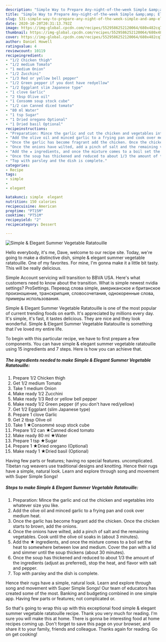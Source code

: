 ```yaml
---
description: "Simple Way to Prepare Any-night-of-the-week Simple &amp;amp; Elegant Summer Vegetable Ratatouille"
title: "Simple Way to Prepare Any-night-of-the-week Simple &amp;amp; Elegant Summer Vegetable Ratatouille"
slug: 531-simple-way-to-prepare-any-night-of-the-week-simple-and-amp-elegant-summer-vegetable-ratatouille
date: 2020-10-20T20:31:13.792Z
image: https://img-global.cpcdn.com/recipes/5529586252120064/680x482cq70/simple-elegant-summer-vegetable-ratatouille-recipe-main-photo.jpg
thumbnail: https://img-global.cpcdn.com/recipes/5529586252120064/680x482cq70/simple-elegant-summer-vegetable-ratatouille-recipe-main-photo.jpg
cover: https://img-global.cpcdn.com/recipes/5529586252120064/680x482cq70/simple-elegant-summer-vegetable-ratatouille-recipe-main-photo.jpg
author: Daniel Howell
ratingvalue: 4
reviewcount: 10119
recipeingredient:
- "1/2 Chicken thigh"
- "1/2 medium Tomato"
- "1 medium Onion"
- "1/2 Zucchini"
- "1/3 Red or yellow bell pepper"
- "1/2 Green pepper if you dont have redyellow"
- "1/2 Eggplant slim Japanese type"
- "1 clove Garlic"
- "2 tbsp Olive oil"
- "1 Consomm soup stock cube"
- "1/2 can Canned diced tomato"
- "80 ml Water"
- "1 tsp Sugar"
- "1 Dried oregano Optional"
- "1 Dried basil Optional"
recipeinstructions:
- "Preparation: Mince the garlic and cut the chicken and vegetables into whatever size you like."
- "Add the olive oil and minced garlic to a frying pan and cook over medium heat."
- "Once the garlic has become fragrant add the chicken. Once the chicken starts to brown, add the onions."
- "Once the onions have wilted, add a pinch of salt and the remaining vegetables. Cook until the olive oil soaks in (about 3 minutes)."
- "Add the ★ ingredients, and once the mixture comes to a boil set the heat to somewhere between low and medium. Cover the pan with a lid and simmer until the soup thickens (about 30 minutes)."
- "Once the soup has thickened and reduced to about 1/3 the amount of the ingredients (adjust as preferred), stop the heat, and flavor with salt and pepper."
- "Top with parsley and the dish is complete."
categories:
- Recipe
tags:
- simple
- 
- elegant

katakunci: simple  elegant 
nutrition: 150 calories
recipecuisine: American
preptime: "PT15M"
cooktime: "PT51M"
recipeyield: "2"
recipecategory: Dessert

---
```



![Simple &amp; Elegant Summer Vegetable Ratatouille](https://img-global.cpcdn.com/recipes/5529586252120064/680x482cq70/simple-elegant-summer-vegetable-ratatouille-recipe-main-photo.jpg)

Hello everybody, it's me, Dave, welcome to our recipe site. Today, we're going to make a distinctive dish, simple &amp; elegant summer vegetable ratatouille. One of my favorites. For mine, I'm gonna make it a little bit tasty. This will be really delicious.

Simple Account servicing will transition to BBVA USA. Here&#39;s what customers need to know about the transition. What is simple newest nvidia settings? ProSettings. Перевод слова simple, американское и британское произношение, транскрипция, словосочетания, однокоренные слова, примеры использования.

Simple &amp; Elegant Summer Vegetable Ratatouille is one of the most popular of current trending foods on earth. It's appreciated by millions every day. It's simple, it's fast, it tastes delicious. They are nice and they look wonderful. Simple &amp; Elegant Summer Vegetable Ratatouille is something that I've loved my entire life.


To begin with this particular recipe, we have to first prepare a few components. You can have simple &amp; elegant summer vegetable ratatouille using 15 ingredients and 7 steps. Here is how you can achieve that.

<!--inarticleads1-->

##### The ingredients needed to make Simple &amp; Elegant Summer Vegetable Ratatouille:

1. Prepare 1/2 Chicken thigh
1. Get 1/2 medium Tomato
1. Take 1 medium Onion
1. Make ready 1/2 Zucchini
1. Make ready 1/3 Red or yellow bell pepper
1. Make ready 1/2 Green pepper (if you don&#39;t have red/yellow)
1. Get 1/2 Eggplant (slim Japanese type)
1. Prepare 1 clove Garlic
1. Get 2 tbsp Olive oil
1. Take 1 ★Consommé soup stock cube
1. Prepare 1/2 can ★Canned diced tomato
1. Make ready 80 ml ★Water
1. Prepare 1 tsp ★Sugar
1. Prepare 1 ★Dried oregano (Optional)
1. Make ready 1 ★Dried basil (Optional)


Having few parts or features; having no special features. uncomplicated. Tibetan rug weavers use traditional designs and knotting. Hence their rugs have a simple, natural look. Learn and explore through song and movement with Super Simple Songs! 

<!--inarticleads2-->

##### Steps to make Simple &amp; Elegant Summer Vegetable Ratatouille:

1. Preparation: Mince the garlic and cut the chicken and vegetables into whatever size you like.
1. Add the olive oil and minced garlic to a frying pan and cook over medium heat.
1. Once the garlic has become fragrant add the chicken. Once the chicken starts to brown, add the onions.
1. Once the onions have wilted, add a pinch of salt and the remaining vegetables. Cook until the olive oil soaks in (about 3 minutes).
1. Add the ★ ingredients, and once the mixture comes to a boil set the heat to somewhere between low and medium. Cover the pan with a lid and simmer until the soup thickens (about 30 minutes).
1. Once the soup has thickened and reduced to about 1/3 the amount of the ingredients (adjust as preferred), stop the heat, and flavor with salt and pepper.
1. Top with parsley and the dish is complete.


Hence their rugs have a simple, natural look. Learn and explore through song and movement with Super Simple Songs! Our team of educators has created some of the most. Banking and budgeting combined in one simple app. Having few parts or features; not complicated or. 

So that's going to wrap this up with this exceptional food simple &amp; elegant summer vegetable ratatouille recipe. Thank you very much for reading. I'm sure you will make this at home. There is gonna be interesting food at home recipes coming up. Don't forget to save this page on your browser, and share it to your family, friends and colleague. Thanks again for reading. Go on get cooking!
